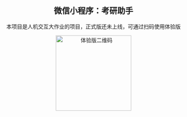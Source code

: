 <h2 align=center>微信小程序：考研助手</h2>

<p align=center>本项目是人机交互大作业的项目，正式版还未上线，可通过扫码使用体验版</p>

<p align=center>
  <img src="https://smms.app/image/dYmN3FwOKchRGXl" alt="体验版二维码" width="200">
</p>